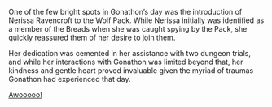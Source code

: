 <!-- title: New Pup in the Wolf Pack -->

One of the few bright spots in Gonathon’s day was the introduction of Nerissa Ravencroft to the Wolf Pack. While Nerissa initially was identified as a member of the Breads when she was caught spying by the Pack, she quickly reassured them of her desire to join them. 

Her dedication was cemented in her assistance with two dungeon trials, and while her interactions with Gonathon was limited beyond that, her kindness and gentle heart proved invaluable given the myriad of traumas Gonathon had experienced that day. 

[Awooooo!](#embed:https://www.youtube.com/live/BSPi8sTHdAY?si=Ny1DCTDh4NkMIP-h&t=2805)